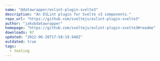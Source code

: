 ```yaml
---
name: "@datawrapper/eslint-plugin-svelte3"
description: "An ESLint plugin for Svelte v3 components."
repo_url: "https://github.com/sveltejs/eslint-plugin-svelte3"
author: "jakubdatawrapper"
homepage: "https://github.com/sveltejs/eslint-plugin-svelte3#readme"
downloads: 97
updated: "2022-06-28T17:58:19.948Z"
outdated: true
tags: 
  - tooling
---
```

